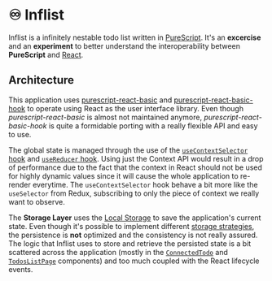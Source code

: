 # ♾ Inflist

Inflist is a infinitely nestable todo list written in [PureScript](https://www.purescript.org/). It's an **excercise** and an **experiment** to better understand the interoperability between **PureScript** and [React](https://reactjs.org/).

## Architecture

This application uses [purescript-react-basic](https://github.com/lumihq/purescript-react-basic) and [purescript-react-basic-hook](https://github.com/megamaddu/purescript-react-basic-hooks) to operate using React as the user interface library. Even though _purescript-react-basic_ is almost not maintained anymore, _purescript-react-basic-hook_ is quite a formidable porting with a really flexible API and easy to use.

The global state is managed through the use of the [`useContextSelector` hook](https://github.com/dai-shi/use-context-selector) and [`useReducer` hook](https://reactjs.org/docs/hooks-reference.html#usereducer). Using just the Context API would result in a drop of performance due to the fact that the context in React should not be used for highly dynamic values since it will cause the whole application to re-render everytime. The `useContextSelector` hook behave a bit more like the `useSelector` from Redux, subscribing to only the piece of context we really want to observe.

The **Storage Layer** uses the [Local Storage](https://developer.mozilla.org/en-US/docs/Web/API/Window/localStorage) to save the application's current state. Even though it's possible to implement different [storage strategies](https://github.com/dgopsq/inflist/blob/master/src/App/Api/Storage/Storage.purs), the persistence is **not** optimized and the consistency is not really assured. The logic that Inflist uses to store and retrieve the persisted state is a bit scattered across the application (mostly in the [`ConnectedTodo`](https://github.com/dgopsq/inflist/blob/master/src/App/Components/ConnectedTodo.purs) and [`TodosListPage`](https://github.com/dgopsq/inflist/blob/master/src/App/Pages/TodosListPage.purs) components) and too much coupled with the React lifecycle events.
